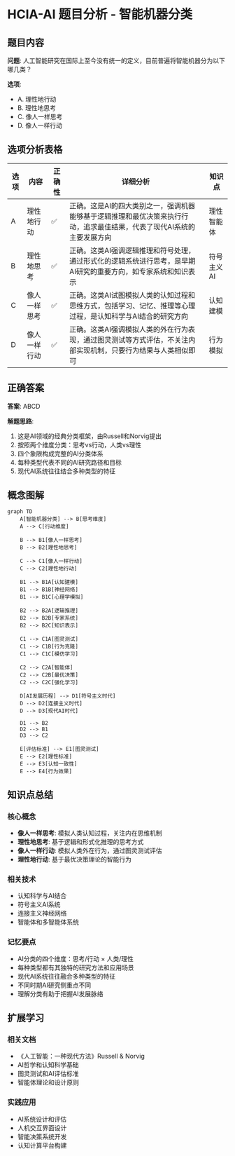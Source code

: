 # HCIA-AI 题目分析 - 智能机器分类

## 题目内容

**问题**: 人工智能研究在国际上至今没有统一的定义，目前普遍将智能机器分为以下哪几类？

**选项**:
- A. 理性地行动
- B. 理性地思考
- C. 像人一样思考
- D. 像人一样行动

## 选项分析表格

| 选项 | 内容 | 正确性 | 详细分析 | 知识点 |
|------|------|--------|----------|--------|
| A | 理性地行动 | ✅ | 正确。这是AI的四大类别之一，强调机器能够基于逻辑推理和最优决策来执行行动，追求最佳结果，代表了现代AI系统的主要发展方向 | 理性智能体 |
| B | 理性地思考 | ✅ | 正确。这类AI强调逻辑推理和符号处理，通过形式化的逻辑系统进行思考，是早期AI研究的重要方向，如专家系统和知识表示 | 符号主义AI |
| C | 像人一样思考 | ✅ | 正确。这类AI试图模拟人类的认知过程和思维方式，包括学习、记忆、推理等心理过程，是认知科学与AI结合的研究方向 | 认知建模 |
| D | 像人一样行动 | ✅ | 正确。这类AI强调模拟人类的外在行为表现，通过图灵测试等方式评估，不关注内部实现机制，只要行为结果与人类相似即可 | 行为模拟 |

## 正确答案
**答案**: ABCD

**解题思路**: 
1. 这是AI领域的经典分类框架，由Russell和Norvig提出
2. 按照两个维度分类：思考vs行动，人类vs理性
3. 四个象限构成完整的AI分类体系
4. 每种类型代表不同的AI研究路径和目标
5. 现代AI系统往往结合多种类型的特征

## 概念图解

```mermaid
graph TD
    A[智能机器分类] --> B[思考维度]
    A --> C[行动维度]
    
    B --> B1[像人一样思考]
    B --> B2[理性地思考]
    
    C --> C1[像人一样行动]
    C --> C2[理性地行动]
    
    B1 --> B1A[认知建模]
    B1 --> B1B[神经网络]
    B1 --> B1C[心理学模拟]
    
    B2 --> B2A[逻辑推理]
    B2 --> B2B[专家系统]
    B2 --> B2C[知识表示]
    
    C1 --> C1A[图灵测试]
    C1 --> C1B[行为克隆]
    C1 --> C1C[模仿学习]
    
    C2 --> C2A[智能体]
    C2 --> C2B[最优决策]
    C2 --> C2C[强化学习]
    
    D[AI发展历程] --> D1[符号主义时代]
    D --> D2[连接主义时代]
    D --> D3[现代AI时代]
    
    D1 --> B2
    D2 --> B1
    D3 --> C2
    
    E[评估标准] --> E1[图灵测试]
    E --> E2[理性标准]
    E --> E3[认知一致性]
    E --> E4[行为效果]
```

## 知识点总结

### 核心概念
- **像人一样思考**: 模拟人类认知过程，关注内在思维机制
- **理性地思考**: 基于逻辑和形式化推理的思考方式
- **像人一样行动**: 模拟人类外在行为，通过图灵测试评估
- **理性地行动**: 基于最优决策理论的智能行为

### 相关技术
- 认知科学与AI结合
- 符号主义AI系统
- 连接主义神经网络
- 智能体和多智能体系统

### 记忆要点
- AI分类的四个维度：思考/行动 × 人类/理性
- 每种类型都有其独特的研究方法和应用场景
- 现代AI系统往往融合多种类型的特征
- 不同时期AI研究侧重点不同
- 理解分类有助于把握AI发展脉络

## 扩展学习

### 相关文档
- 《人工智能：一种现代方法》Russell & Norvig
- AI哲学和认知科学基础
- 图灵测试和AI评估标准
- 智能体理论和设计原则

### 实践应用
- AI系统设计和评估
- 人机交互界面设计
- 智能决策系统开发
- 认知计算平台构建